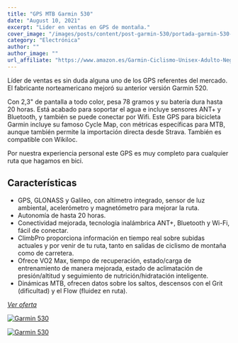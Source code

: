 ```yaml
---
title: "GPS MTB Garmin 530"
date: "August 10, 2021"
excerpt: "Lider en ventas en GPS de montaña."
cover_image: "/images/posts/content/post-garmin-530/portada-garmin-530-gps.jpg"
category: "Electrónica"
author: ""
author_image: ""
url_affiliate: "https://www.amazon.es/Garmin-Ciclismo-Unisex-Adulto-Negro/dp/B07RZ95D6L?__mk_es_ES=%C3%85M%C3%85%C5%BD%C3%95%C3%91&dchild=1&keywords=garmin+530&qid=1630776934&sr=8-1&linkCode=ll1&tag=devser-21&linkId=f444227930c80192a10a31db105715ed&language=es_ES&ref_=as_li_ss_tl"
---
```


Líder de ventas es sin duda alguna uno de los GPS referentes del mercado. El fabricante norteamericano mejoró su anterior versión Garmin 520.

Con 2,3" de pantalla a todo color, pesa 78 gramos y su batería dura hasta 20 horas. Está acabado para soportar el agua e incluye sensores ANT+ y Bluetooth, y también se puede conectar por Wifi. Este GPS para bicicleta Garmin incluye su famoso Cycle Map, con métricas específicas para MTB, aunque también permite la importación directa desde Strava. También es compatible con Wikiloc.

Por nuestra experiencia personal este GPS es muy completo para cualquier ruta que hagamos en bici.

## Características

- GPS, GLONASS y Galileo, con altímetro integrado, sensor de luz ambiental, acelerómetro y magnetómetro para mejorar la ruta. 
- Autonomía de hasta 20 horas. 
-  Conectividad mejorada, tecnología inalámbrica ANT+, Bluetooth y Wi-Fi, fácil de conectar.
- ClimbPro proporciona información en tiempo real sobre subidas actuales y por venir de tu ruta, tanto en salidas de ciclismo de montaña como de carretera.
- Ofrece VO2 Max, tiempo de recuperación, estado/carga de entrenamiento de manera mejorada, estado de aclimatación de presión/altitud y seguimiento de nutrición/hidratación inteligente.
- Dinámicas MTB, ofrecen datos sobre los saltos, descensos con el Grit (dificultad) y el Flow (fluidez en ruta).

*[Ver oferta](https://www.amazon.es/Garmin-Ciclismo-Unisex-Adulto-Negro/dp/B07RZ95D6L?__mk_es_ES=%C3%85M%C3%85%C5%BD%C3%95%C3%91&dchild=1&keywords=garmin+530&qid=1630776934&sr=8-1&linkCode=ll1&tag=devser-21&linkId=f444227930c80192a10a31db105715ed&language=es_ES&ref_=as_li_ss_tl)*

[![Garmin 530](/images/posts/content/post-garmin-530/garmin-530.jpg)](https://www.amazon.es/Garmin-Ciclismo-Unisex-Adulto-Negro/dp/B07RZ95D6L?__mk_es_ES=%C3%85M%C3%85%C5%BD%C3%95%C3%91&dchild=1&keywords=garmin+530&qid=1630776934&sr=8-1&linkCode=ll1&tag=devser-21&linkId=f444227930c80192a10a31db105715ed&language=es_ES&ref_=as_li_ss_tl "Garmin 530")

[![Garmin 530](/images/posts/content/recomendado.png)](https://www.amazon.es/Garmin-Ciclismo-Unisex-Adulto-Negro/dp/B07RZ95D6L?__mk_es_ES=%C3%85M%C3%85%C5%BD%C3%95%C3%91&dchild=1&keywords=garmin+530&qid=1630776934&sr=8-1&linkCode=ll1&tag=devser-21&linkId=f444227930c80192a10a31db105715ed&language=es_ES&ref_=as_li_ss_tl "Garmin 530")



